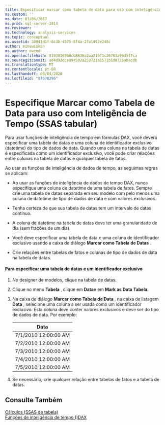 ```yaml
---
title: Especificar marcar como tabela de data para uso com inteligência de tempo (SSAS tabular) | Microsoft Docs
ms.custom: ''
ms.date: 03/06/2017
ms.prod: sql-server-2014
ms.reviewer: ''
ms.technology: analysis-services
ms.topic: conceptual
ms.assetid: 30841d1f-0c3b-4575-8f4a-27a1492e248c
author: minewiskan
ms.author: owend
ms.openlocfilehash: 81038369b8cb8636a2aa216f1c26783a96d5f7ca
ms.sourcegitcommit: ad4d92dce894592a259721a1571b1d8736abacdb
ms.translationtype: MT
ms.contentlocale: pt-BR
ms.lasthandoff: 08/04/2020
ms.locfileid: "87678296"
---
```

# <a name="specify-mark-as-date-table-for-use-with-time-intelligence-ssas-tabular"></a>Especifique Marcar como Tabela de Data para uso com Inteligência de Tempo (SSAS tabular)
  Para usar funções de inteligência de tempo em fórmulas DAX, você deverá especificar uma tabela de datas e uma coluna de identificador exclusivo (datetime) do tipo de dados de data. Quando uma coluna na tabela de datas é especificada como um identificador exclusivo, você pode criar relações entre colunas na tabela de datas e qualquer tabela de fatos.  
  
 Ao usar as funções de inteligência de dados de tempo, as seguintes regras se aplicam:  
  
-   Ao usar as funções de inteligência de dados de tempo DAX, nunca especifique uma coluna de datetime de uma tabela de fatos. Sempre crie uma tabela de datas separada em seu modelo com pelo menos uma coluna de datetime de tipo de dados de data e com valores exclusivos.  
  
-   Tenha certeza de que sua tabela de datas tem um intervalo de datas contínuo.  
  
-   A coluna de datetime na tabela de datas deve ter uma granularidade de dia (sem frações de um dia).  
  
-   Você deve especificar uma tabela de data e uma coluna de identificador exclusivo usando a caixa de diálogo **Marcar como Tabela de Datas** .  
  
-   Crie relações entre tabelas de fatos e colunas de tipo de dados de data na tabela de datas.  
  
#### <a name="to-specify-a-date-table-and-unique-identifier"></a>Para especificar uma tabela de datas e um identificador exclusivo  
  
1.  No designer de modelos, clique na tabela de datas.  
  
2.  Clique no menu **Tabela** , clique em **Data**e em **Mark as Data Tabela**.  
  
3.  Na caixa de diálogo **Marcar como Tabela de Data** , na caixa de listagem **Data** , selecione uma coluna a ser usada como um identificador exclusivo. Esta coluna deve conter valores exclusivos e deve ser do tipo de dados de data. Por exemplo:  
  
    |Data|  
    |----------|  
    |7/1/2010 12:00:00 AM|  
    |7/2/2010 12:00:00 AM|  
    |7/3/2010 12:00:00 AM|  
    |7/4/2010 12:00:00 AM|  
    |7/5/2010 12:00:00 AM|  
  
4.  Se necessário, crie qualquer relação entre tabelas de fatos e a tabela de datas.  
  
## <a name="see-also"></a>Consulte Também  
 [Cálculos &#40;SSAS de tabela&#41;](calculations-ssas-tabular.md)   
 [Funções de inteligência de tempo &#40;&#41;DAX](/dax/time-intelligence-functions-dax)  
  
  
